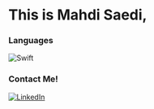 # This is Mahdi Saedi,

### Languages
![Swift](https://img.shields.io/badge/-Swift-000?&logo=Swift)

### Contact Me!
<p><a href="https://www.linkedin.com/in/mattsaedi" target="_blank"><img alt="LinkedIn" src="https://img.shields.io/badge/linkedin-%230077B5.svg?&style=for-the-badge&logo=linkedin&logoColor=white" /></a>

[linkedin]: https://www.linkedin.com/in/mattsaedi/
